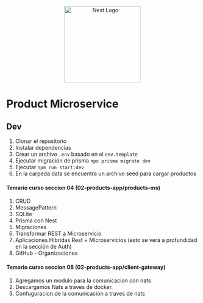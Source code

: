 <p align="center">
  <a href="http://nestjs.com/" target="blank"><img src="https://nestjs.com/img/logo-small.svg" width="200" alt="Nest Logo" /></a>
</p>

[circleci-image]: https://img.shields.io/circleci/build/github/nestjs/nest/master?token=abc123def456
[circleci-url]: https://circleci.com/gh/nestjs/nest

 # Product Microservice



## Dev

1. Clonar el repositorio
2. Instalar dependencias
3. Crear un archivo `.env` basado en el `env.template`
4. Ejecutar migración de prisma `npx prisma migrate dev`
5. Ejecutar `npm run start:dev`
6. En la carpeda data se encuentra un archivo seed para cargar productos

#### Temario curso seccion 04 (02-products-app/products-ms)

1. CRUD
2. MessagePattern
3. SQLite
4. Prisma con Nest
5. Migraciones
6. Transformar REST a Microservicio
7. Aplicaciones Híbridas Rest + Microservicios (esto se verá a profundidad en la sección de Auth)
8. GitHub - Organizaciones

#### Temario curso seccion 08 (02-products-app/client-gateway)

1. Agregamos un modulo para la comunicacion con nats
2. Descargamos Nats a traves de docker.
3. Confuguracion de la comunicacion a traves de nats